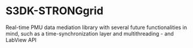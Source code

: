 # S3DK-STRONGgrid
Real-time PMU data mediation library with several future functionalities in mind, such as a time-synchronization layer and multithreading - and LabView API
